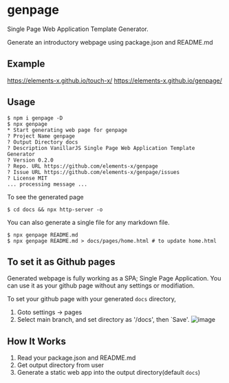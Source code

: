 # genpage
Single Page Web Application Template Generator.

Generate an introductory webpage using package.json and README.md

## Example
https://elements-x.github.io/touch-x/
https://elements-x.github.io/genpage/

## Usage
```
$ npm i genpage -D
$ npx genpage
* Start generating web page for genpage
? Project Name genpage
? Output Directory docs
? Description VanillarJS Single Page Web Application Template Generator
? Version 0.2.0
? Repo. URL https://github.com/elements-x/genpage
? Issue URL https://github.com/elements-x/genpage/issues
? License MIT
... processing message ...
```

To see the generated page
```
$ cd docs && npx http-server -o
```

You can also generate a single file for any markdown file.
```
$ npx genpage README.md 
$ npx genpage README.md > docs/pages/home.html # to update home.html
```

## To set it as Github pages
Generated webpage is fully working as a SPA; Single Page Application. 
You can use it as your github page without any settings or modifiation.

To set your github page with your generated `docs` directory,

1. Goto settings -> pages
2. Select main branch, and set directory as '/docs', then `Save'.
![image](https://user-images.githubusercontent.com/1437734/130330192-81adb6f3-4082-471c-ab69-80c8145592f2.png)


## How It Works
1. Read your package.json and README.md
2. Get output directory from user
3. Generate a static web app into the output directory(default `docs`)

